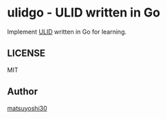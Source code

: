 # ulidgo - ULID written in Go

Implement [ULID](https://github.com/ulid/spec) written in Go for learning.

## LICENSE

MIT

## Author

[matsuyoshi30](https://twitter.com/matsuyoshi30)
